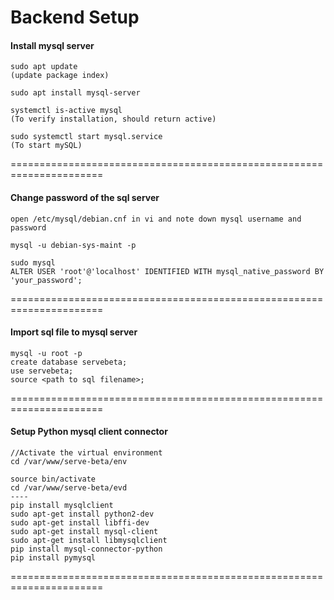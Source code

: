 # Backend Setup

#### Install mysql server

```
sudo apt update  
(update package index)

sudo apt install mysql-server

systemctl is-active mysql
(To verify installation, should return active)

sudo systemctl start mysql.service
(To start mySQL)
```

\======================================================================

#### Change password of the sql server

```
open /etc/mysql/debian.cnf in vi and note down mysql username and password

mysql -u debian-sys-maint -p

sudo mysql
ALTER USER 'root'@'localhost' IDENTIFIED WITH mysql_native_password BY 'your_password';
```

\======================================================================

#### Import sql file to mysql server

```
mysql -u root -p
create database servebeta;
use servebeta;
source <path to sql filename>;
```

\======================================================================

#### Setup Python mysql client connector

```
//Activate the virtual environment
cd /var/www/serve-beta/env

source bin/activate
cd /var/www/serve-beta/evd
----
pip install mysqlclient
sudo apt-get install python2-dev
sudo apt-get install libffi-dev
sudo apt-get install mysql-client
sudo apt-get install libmysqlclient
pip install mysql-connector-python
pip install pymysql
```

\======================================================================
